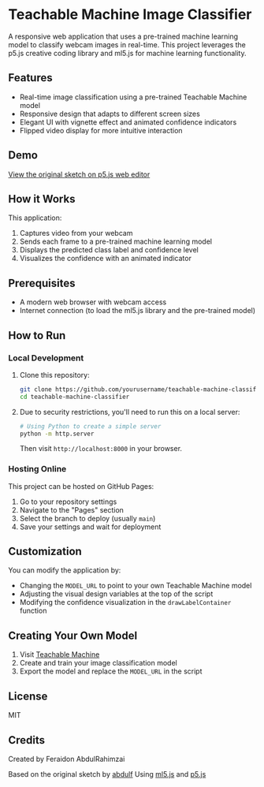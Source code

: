 # Teachable Machine Image Classifier

A responsive web application that uses a pre-trained machine learning model to classify webcam images in real-time. This project leverages the p5.js creative coding library and ml5.js for machine learning functionality.

## Features

- Real-time image classification using a pre-trained Teachable Machine model
- Responsive design that adapts to different screen sizes
- Elegant UI with vignette effect and animated confidence indicators
- Flipped video display for more intuitive interaction

## Demo

[View the original sketch on p5.js web editor](https://editor.p5js.org/abdulf/sketches/VvgG6-z9U)

## How it Works

This application:
1. Captures video from your webcam
2. Sends each frame to a pre-trained machine learning model
3. Displays the predicted class label and confidence level
4. Visualizes the confidence with an animated indicator

## Prerequisites

- A modern web browser with webcam access
- Internet connection (to load the ml5.js library and the pre-trained model)

## How to Run

### Local Development

1. Clone this repository:
   ```bash
   git clone https://github.com/yourusername/teachable-machine-classifier.git
   cd teachable-machine-classifier
   ```

2. Due to security restrictions, you'll need to run this on a local server:
   ```bash
   # Using Python to create a simple server
   python -m http.server
   ```
   Then visit `http://localhost:8000` in your browser.

### Hosting Online

This project can be hosted on GitHub Pages:

1. Go to your repository settings
2. Navigate to the "Pages" section
3. Select the branch to deploy (usually `main`)
4. Save your settings and wait for deployment

## Customization

You can modify the application by:

- Changing the `MODEL_URL` to point to your own Teachable Machine model
- Adjusting the visual design variables at the top of the script
- Modifying the confidence visualization in the `drawLabelContainer` function

## Creating Your Own Model

1. Visit [Teachable Machine](https://teachablemachine.withgoogle.com/)
2. Create and train your image classification model
3. Export the model and replace the `MODEL_URL` in the script

## License

MIT

## Credits

Created by Feraidon AbdulRahimzai

Based on the original sketch by [abdulf](https://editor.p5js.org/abdulf/sketches/VvgG6-z9U)
Using [ml5.js](https://ml5js.org/) and [p5.js](https://p5js.org/)
